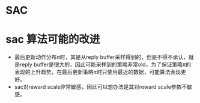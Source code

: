 # SAC

# sac 算法可能的改进
- 最后更新动作分布$\pi$时，其是从reply buffer采样得到的，但是不得不承认，就是reply buffer是很大的，因此可能采样到的策略非常old，为了保证策略$\pi$的表现的上升趋势，在最后更新策略$\pi$时只使用最近的数据，可能算法表现更好。
- sac对reward scale非常敏感，因此可以想办法是其对reward scale参数不敏感。

